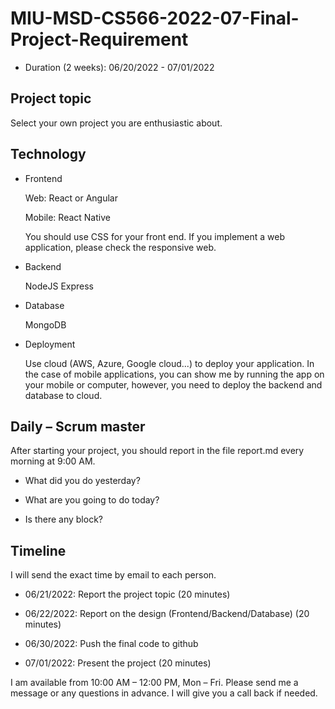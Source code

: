 # MIU-MSD-CS566-2022-07-Final-Project-Requirement
* Duration (2 weeks): 06/20/2022 - 07/01/2022 

## Project topic 

Select your own project you are enthusiastic about.  

## Technology 

* Frontend 

	Web: React or Angular 

	Mobile: React Native 

	You should use CSS for your front end. If you implement a web application, please check the responsive web. 

* Backend 

	NodeJS Express 

* Database 

	MongoDB 

* Deployment  

	Use cloud (AWS, Azure, Google cloud...) to deploy your application. In the case of mobile applications, you can show me by running the app on your mobile or computer, however, you need to deploy the backend and database to cloud. 

## Daily – Scrum master 

After starting your project, you should report in the file report.md every morning at 9:00 AM.  

* What did you do yesterday? 

* What are you going to do today? 

* Is there any block? 

## Timeline 
I will send the exact time by email to each person.
* 06/21/2022: Report the project topic (20 minutes) 

* 06/22/2022: Report on the design (Frontend/Backend/Database) (20 minutes) 

* 06/30/2022: Push the final code to github 

* 07/01/2022: Present the project (20 minutes) 

I am available from 10:00 AM – 12:00 PM, Mon – Fri. Please send me a message or any questions in advance. I will give you a call back if needed. 
